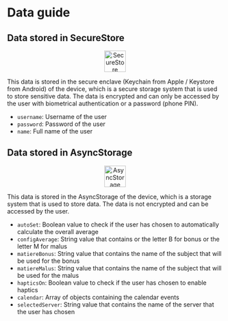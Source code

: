 # Data guide

## Data stored in SecureStore

<p align="center">
  <img src="https://docs.expo.dev/static/images/packages/expo-secure-store.png" alt="SecureStore" width="50"/>

This data is stored in the secure enclave (Keychain from Apple / Keystore from Android) of the device, which is a secure storage system that is used to store sensitive data. The data is encrypted and can only be accessed by the user with biometrical authentication or a password (phone PIN).

- ```username```: Username of the user
- ```password```: Password of the user
- ```name```: Full name of the user

## Data stored in AsyncStorage

<p align="center">
  <img src="https://docs.expo.dev/static/images/packages/expo-file-system.png" alt="AsyncStorage" width="50"/>

This data is stored in the AsyncStorage of the device, which is a storage system that is used to store data. The data is not encrypted and can be accessed by the user.

- ```autoSet```: Boolean value to check if the user has chosen to automatically calculate the overall average
- ```configAverage```: String value that contains or the letter B for bonus or the letter M for malus
- ```matiereBonus```: String value that contains the name of the subject that will be used for the bonus
- ```matiereMalus```: String value that contains the name of the subject that will be used for the malus
- ```hapticsOn```: Boolean value to check if the user has chosen to enable haptics
- ```calendar```: Array of objects containing the calendar events	
- ```selectedServer```: String value that contains the name of the server that the user has chosen